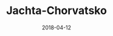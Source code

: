 ---
layout: site
title: "Jachta-Chorvatsko"
date: 2018-04-12
categories: [community]
version: 6.0.0
major: 6
minor: 0
patch: 0
slug: jachta-chorvatsko
link: https://www.jachta-chorvatsko.cz
submitter: jamajamik
permalink: /sites/:slug
---